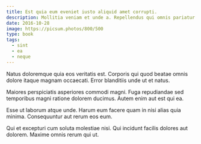 ```yaml
---
title: Est quia eum eveniet iusto aliquid amet corrupti.
description: Mollitia veniam et unde a. Repellendus qui omnis pariatur occaecati consequatur iure sit. Fugit vel nobis vitae totam quo accusamus error sunt.
date: 2016-10-28
image: https://picsum.photos/800/500
type: book
tags:
  - sint
  - ea
  - neque
---
```

Natus doloremque quia eos veritatis est. Corporis qui quod beatae omnis dolore itaque magnam occaecati. Error blanditiis unde ut et natus.

Maiores perspiciatis asperiores commodi magni. Fuga repudiandae sed temporibus magni ratione dolorem ducimus. Autem enim aut est qui ea.

Esse ut laborum atque unde. Harum eum facere quam in nisi alias quia minima. Consequuntur aut rerum eos eum.

Qui et excepturi cum soluta molestiae nisi. Qui incidunt facilis dolores aut dolorem. Maxime omnis rerum qui ut.